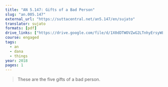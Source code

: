 ```yaml
---
title: "AN 5.147: Gifts of a Bad Person"
slug: "an.005.147"
external_url: "https://suttacentral.net/an5.147/en/sujato"
translator: sujato
formats: [pdf]
drive_links: ["https://drive.google.com/file/d/1X0dDTWOVZwG2LTnhyErsyWLm5LHEoCXk/view?usp=drivesdk"]
course: engaged
tags:
  - an
  - dana
  - things
year: 2018
pages: 1
---
```


> These are the five gifts of a bad person.
